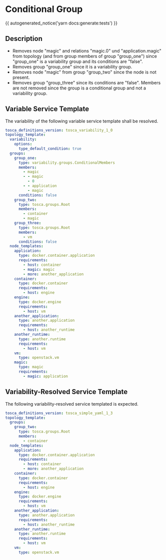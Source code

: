 # Conditional Group

{{ autogenerated_notice('yarn docs:generate:tests') }}

## Description

- Removes node "magic" and relations "magic.0" und "application.magic" from topology (and from group members of group "group_one") since "group_one" is a variability group and its conditions are "false".
- Removes group "group_one" since it is a variability group.
- Removes node "magic" from group "group_two" since the node is not present.
- Removes group "group_three" since its conditions are "false". Members are not removed since the group is a conditional group and not a variability group.


## Variable Service Template

The variability of the following variable service template shall be resolved.

```yaml linenums="1"
tosca_definitions_version: tosca_variability_1_0
topology_template:
  variability:
    options:
      type_default_condition: true
  groups:
    group_one:
      type: variability.groups.ConditionalMembers
      members:
        - magic
        - - magic
          - 0
        - - application
          - magic
      conditions: false
    group_two:
      type: tosca.groups.Root
      members:
        - container
        - magic
    group_three:
      type: tosca.groups.Root
      members:
        - vm
      conditions: false
  node_templates:
    application:
      type: docker.container.application
      requirements:
        - host: container
        - magic: magic
        - more: another_application
    container:
      type: docker.container
      requirements:
        - host: engine
    engine:
      type: docker.engine
      requirements:
        - host: vm
    another_application:
      type: another.application
      requirements:
        - host: another_runtime
    another_runtime:
      type: another.runtime
      requirements:
        - host: vm
    vm:
      type: openstack.vm
    magic:
      type: magic
      requirements:
        - magic: application
```



## Variability-Resolved Service Template

The following variability-resolved service templated is expected.

```yaml linenums="1"
tosca_definitions_version: tosca_simple_yaml_1_3
topology_template:
  groups:
    group_two:
      type: tosca.groups.Root
      members:
        - container
  node_templates:
    application:
      type: docker.container.application
      requirements:
        - host: container
        - more: another_application
    container:
      type: docker.container
      requirements:
        - host: engine
    engine:
      type: docker.engine
      requirements:
        - host: vm
    another_application:
      type: another.application
      requirements:
        - host: another_runtime
    another_runtime:
      type: another.runtime
      requirements:
        - host: vm
    vm:
      type: openstack.vm
```

